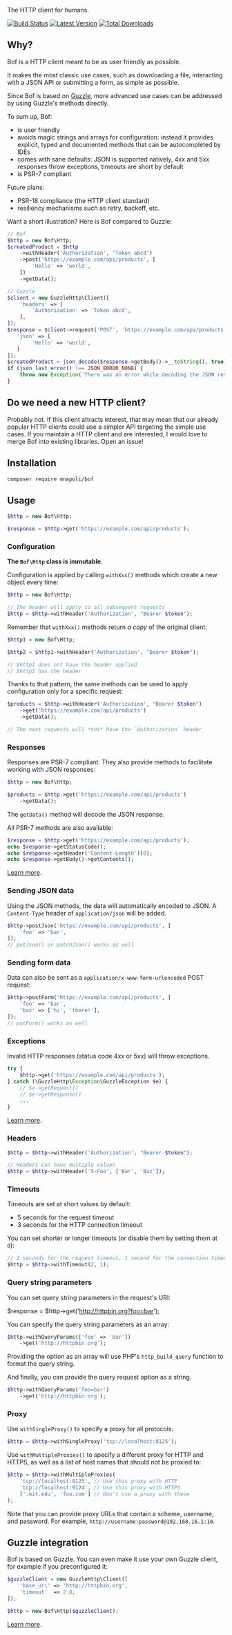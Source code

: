 The HTTP client for humans.

[![Build Status](https://img.shields.io/travis/com/mnapoli/bof/master.svg?style=flat-square)](https://travis-ci.com/mnapoli/bof)
[![Latest Version](https://img.shields.io/github/release/mnapoli/bof.svg?style=flat-square)](https://packagist.org/packages/mnapoli/bof)
[![Total Downloads](https://img.shields.io/packagist/dt/mnapoli/bof.svg?style=flat-square)](https://packagist.org/packages/mnapoli/bof)

## Why?

Bof is a HTTP client meant to be as user friendly as possible.

It makes the most classic use cases, such as downloading a file, interacting with a JSON API or submitting a form, as simple as possible.

Since Bof is based on [Guzzle](http://docs.guzzlephp.org/en/stable/overview.html), more advanced use cases can be addressed by using Guzzle's methods directly.

To sum up, Bof:

- is user friendly
- avoids magic strings and arrays for configuration: instead it provides explicit, typed and documented methods that can be autocompleted by IDEs
- comes with sane defaults: JSON is supported natively, 4xx and 5xx responses throw exceptions, timeouts are short by default
- is PSR-7 compliant

Future plans:

- PSR-18 compliance (the HTTP client standard)
- resiliency mechanisms such as retry, backoff, etc.

Want a short illustration? Here is Bof compared to Guzzle:

```php
// Bof
$http = new Bof\Http;
$createdProduct = $http
    ->withHeader('Authorization', 'Token abcd')
    ->post('https://example.com/api/products', [
        'Hello' => 'world',
    ])
    ->getData();

// Guzzle
$client = new GuzzleHttp\Client([
    'headers' => [
        'Authorization' => 'Token abcd',
    ],
]);
$response = $client->request('POST', 'https://example.com/api/products', [
   'json' => [
        'Hello' => 'world',
   ]
]);
$createdProduct = json_decode($response->getBody()->__toString(), true);
if (json_last_error() !== JSON_ERROR_NONE) {
    throw new Exception('There was an error while decoding the JSON response');
}
```

## Do we need a new HTTP client?

Probably not. If this client attracts interest, that may mean that our already popular HTTP clients could use a simpler API targeting the simple use cases. If you maintain a HTTP client and are interested, I would love to merge Bof into existing libraries. Open an issue!

## Installation

```bash
composer require mnapoli/bof
```

## Usage

```php
$http = new Bof\Http;

$response = $http->get('https://example.com/api/products');
```

### Configuration

**The `Bof\Http` class is immutable**.

Configuration is applied by calling `withXxx()` methods which create a new object every time:

```php
$http = new Bof\Http;

// The header will apply to all subsequent requests
$http = $http->withHeader('Authorization', "Bearer $token");
```

Remember that `withXxx()` methods return *a copy* of the original client:

```php
$http1 = new Bof\Http;

$http2 = $http1->withHeader('Authorization', "Bearer $token");

// $http1 does not have the header applied
// $http2 has the header
```

Thanks to that pattern, the same methods can be used to apply configuration only for a specific request:

```php
$products = $http->withHeader('Authorization', "Bearer $token")
    ->get('https://example.com/api/products')
    ->getData();

// The next requests will *not* have the `Authorization` header
```

### Responses

Responses are PSR-7 compliant. They also provide methods to facilitate working with JSON responses:

```php
$http = new Bof\Http;

$products = $http->get('https://example.com/api/products')
    ->getData();
```

The `getData()` method will decode the JSON response.

All PSR-7 methods are also available:

```php
$response = $http->get('https://example.com/api/products');
echo $response->getStatusCode();
echo $response->getHeader('Content-Length')[0];
echo $response->getBody()->getContents();
```

[Learn more](http://docs.guzzlephp.org/en/stable/quickstart.html#using-responses).

### Sending JSON data

Using the JSON methods, the data will automatically encoded to JSON. A `Content-Type` header of `application/json` will be added.

```php
$http->postJson('https://example.com/api/products', [
    'foo' => 'bar',
]);
// putJson() or patchJson() works as well
```

### Sending form data

Data can also be sent as a `application/x-www-form-urlencoded` POST request:

```php
$http->postForm('https://example.com/api/products', [
    'foo' => 'bar',
    'baz' => ['hi', 'there!'],
]);
// putForm() works as well
```

### Exceptions

Invalid HTTP responses (status code 4xx or 5xx) will throw exceptions.

```php
try {
    $http->get('https://example.com/api/products');
} catch (\GuzzleHttp\Exception\GuzzleException $e) {
    // $e->getRequest()
    // $e->getResponse()
    ...
}
```

[Learn more](http://docs.guzzlephp.org/en/stable/quickstart.html#exceptions).

### Headers

```php
$http = $http->withHeader('Authorization', "Bearer $token");

// Headers can have multiple values
$http = $http->withHeader('X-Foo', ['Bar', 'Baz']);
```

### Timeouts

Timeouts are set at short values by default:

- 5 seconds for the request timeout
- 3 seconds for the HTTP connection timeout

You can set shorter or longer timeouts (or disable them by setting them at `0`):

```php
// 2 seconds for the request timeout, 1 second for the connection timeout
$http = $http->withTimeout(2, 1);
```

### Query string parameters

You can set query string parameters in the request's URI:

$response = $http->get('http://httpbin.org?foo=bar');

You can specify the query string parameters as an array:

```php
$http->withQueryParams(['foo' => 'bar'])
    ->get('http://httpbin.org');
```

Providing the option as an array will use PHP's `http_build_query` function to format the query string.

And finally, you can provide the query request option as a string.

```php
$http->withQueryParams('foo=bar')
    ->get('http://httpbin.org');
```

### Proxy

Use `withSingleProxy()` to specify a proxy for all protocols:

```php
$http = $http->withSingleProxy('tcp://localhost:8125');
```

Use `withMultipleProxies()` to specify a different proxy for HTTP and HTTPS, as well as a list of host names that should not be proxied to:

```php
$http = $http->withMultipleProxies(
    'tcp://localhost:8125', // Use this proxy with HTTP 
    'tcp://localhost:9124', // Use this proxy with HTTPS
    ['.mit.edu', 'foo.com'] // Don't use a proxy with these
);
```

Note that you can provide proxy URLs that contain a scheme, username, and password. For example, `http://username:password@192.168.16.1:10`.

## Guzzle integration

Bof is based on Guzzle. You can even make it use your own Guzzle client, for example if you preconfigured it:

```php
$guzzleClient = new GuzzleHttp\Client([
    'base_uri' => 'http://httpbin.org',
    'timeout'  => 2.0,
]);

$http = new Bof\Http($guzzleClient);
```

[Learn more](http://docs.guzzlephp.org/en/stable/request-options.html).
